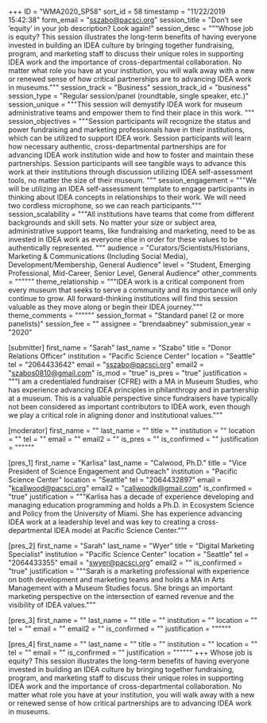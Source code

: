 +++
ID = "WMA2020_SP58"
sort_id = 58
timestamp = "11/22/2019 15:42:38"
form_email = "sszabo@pacsci.org"
session_title = "Don’t see ‘equity’ in your job description? Look again!"
session_desc = """Whose job is equity? This session illustrates the long-term benefits of having everyone invested in building an IDEA culture by bringing together fundraising, program, and marketing staff to discuss their unique roles in supporting IDEA work and the importance of cross-departmental collaboration. No matter what role you have at your institution, you will walk away with a new or renewed sense of how critical partnerships are to advancing IDEA work in museums."""
session_track = "Business"
session_track_id = "business"
session_type = "Regular session/panel (roundtable, single speaker, etc.)"
session_unique = """This session will demystify IDEA work for museum administrative teams and empower them to find their place in this work. """
session_objectives = """Session participants will recognize the status and power fundraising and marketing professionals have in their institutions, which can be utilized to support IDEA work.
Session participants will learn how necessary authentic, cross-departmental partnerships are for advancing IDEA work institution wide and how to foster and maintain these partnerships.
Session participants will see tangible ways to advance this work at their institutions through discussion utilizing IDEA self-assessment tools, no matter the size of their museum.
"""
session_engagement = """We will be utilizing an IDEA self-assessment template to engage participants in thinking about IDEA concepts in relationships to their work. We will need two cordless microphone, so we can reach participants."""
session_scalability = """All institutions have teams that come from different backgrounds and skill sets. No matter your size or subject area, administrative support teams, like fundraising and marketing, need to be as invested in IDEA work as everyone else in order for these values to be authentically represented. """
audience = "Curators/Scientists/Historians, Marketing & Communications (Including Social Media), Development/Membership, General Audience"
level = "Student, Emerging Professional, Mid-Career, Senior Level, General Audience"
other_comments = """"""
theme_relationship = """IDEA work is a critical component from every museum that seeks to serve a community and its importance will only continue to grow. All forward-thinking institutions will find this session valuable as they move along or begin their IDEA journey."""
theme_comments = """"""
session_format = "Standard panel (2 or more panelists)"
session_fee = ""
assignee = "brendaabney"
submission_year = "2020"

[submitter]
first_name = "Sarah"
last_name = "Szabo"
title = "Donor Relations Officer"
institution = "Pacific Science Center"
location = "Seattle"
tel = "2064433642"
email = "sszabo@pacsci.org"
email2 = "szabos0810@gmail.com"
is_mod = "true"
is_pres = "true"
justification = """I am a credentialed fundraiser (CFRE) with a MA in Museum Studies, who has experience advancing IDEA principles in philanthropy and in partnership at a museum. This is a valuable perspective since fundraisers have typically not been considered as important contributors to IDEA work, even though we play a critical role in aligning donor and institutional values."""

[moderator]
first_name = ""
last_name = ""
title = ""
institution = ""
location = ""
tel = ""
email = ""
email2 = ""
is_pres = ""
is_confirmed = ""
justification = """"""

[pres_1]
first_name = "Karlisa"
last_name = "Calwood, Ph.D."
title = "Vice President of Science Engagement and Outreach"
institution = "Pacific Science Center"
location = "Seattle"
tel = "2064432897"
email = "kcallwood@pacsci.org"
email2 = "callwoodk@gmail.com"
is_confirmed = "true"
justification = """Karlisa has a decade of experience developing and managing education programming and holds a Ph.D. in Ecosystem Science and Policy from the University of Miami. She has experience advancing IDEA work at a leadership level and was key to creating a cross-departmental IDEA model at Pacific Science Center."""

[pres_2]
first_name = "Sarah"
last_name = "Wyer"
title = "Digital Marketing Specialist"
institution = "Pacific Science Center"
location = "Seattle"
tel = "2064433355"
email = "swyer@pacsci.org"
email2 = ""
is_confirmed = "true"
justification = """Sarah is a marketing professional with experience on both development and marketing teams and holds a MA in Arts Management with a Museum Studies focus. She brings an important marketing perspective on the intersection of earned revenue and the visibility of IDEA values."""

[pres_3]
first_name = ""
last_name = ""
title = ""
institution = ""
location = ""
tel = ""
email = ""
email2 = ""
is_confirmed = ""
justification = """"""

[pres_4]
first_name = ""
last_name = ""
title = ""
institution = ""
location = ""
tel = ""
email = ""
is_confirmed = ""
justification = """"""
+++
Whose job is equity? This session illustrates the long-term benefits of having everyone invested in building an IDEA culture by bringing together fundraising, program, and marketing staff to discuss their unique roles in supporting IDEA work and the importance of cross-departmental collaboration. No matter what role you have at your institution, you will walk away with a new or renewed sense of how critical partnerships are to advancing IDEA work in museums.